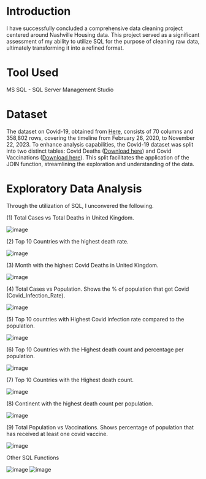 # Introduction
I have successfully concluded a comprehensive data cleaning project centered around Nashville Housing data. This project served as a significant assessment of my ability to utilize SQL for the purpose of cleaning raw data, ultimately transforming it into a refined format.

# Tool Used
MS SQL - SQL Server Management Studio

# Dataset
The dataset on Covid-19, obtained from [Here](https://ourworldindata.org/covid-deaths), consists of 70 columns and 358,802 rows, covering the timeline from February 26, 2020, to November 22, 2023. To enhance analysis capabilities, the Covid-19 dataset was split into two distinct tables: Covid Deaths ([Download here](https://github.com/OluwatobiAkintokun/Covid-Data-Exploration/blob/main/Covid%20Death.xlsb)) and Covid Vaccinations ([Download here](https://github.com/OluwatobiAkintokun/Covid-Data-Exploration/blob/main/Covid%20Vaccinations.xlsb)). This split facilitates the application of the JOIN function, streamlining the exploration and understanding of the data.

# Exploratory Data Analysis
Through the utilization of SQL, I unconvered the following.

(1) Total Cases vs Total Deaths in United Kingdom.

![image](https://github.com/OluwatobiAkintokun/Covid-Data-Exploration/assets/137109080/b055b99c-b190-4837-b2ca-4319feef6c00)


(2) Top 10 Countries with the highest death rate.

![image](https://github.com/OluwatobiAkintokun/Covid-Data-Exploration/assets/137109080/8c0e5188-305e-4611-af29-279388ad758b)


(3) Month with the highest Covid Deaths in United Kingdom.

![image](https://github.com/OluwatobiAkintokun/Covid-Data-Exploration/assets/137109080/ebd88f4b-6f3a-4cdd-b321-7e1d06b3ebdf)

(4) Total Cases vs Population. Shows the % of population that got Covid (Covid_Infection_Rate).

![image](https://github.com/OluwatobiAkintokun/Covid-Data-Exploration/assets/137109080/64af3bf9-0508-4e0e-ad9a-41f0f989bb76)

(5) Top 10 countries with Highest Covid infection rate compared to the population.

![image](https://github.com/OluwatobiAkintokun/Covid-Data-Exploration/assets/137109080/40381f47-3afc-4a99-a557-acac33f0be8a)

(6) Top 10 Countries with the Highest death count and percentage per population. 

![image](https://github.com/OluwatobiAkintokun/Covid-Data-Exploration/assets/137109080/256838f7-2f45-49a9-874f-be91f6bfd607)

(7) Top 10 Countries with the Highest death count.

![image](https://github.com/OluwatobiAkintokun/Covid-Data-Exploration/assets/137109080/e7880355-60fb-4512-b49d-7ee30b82497c)

(8) Continent with the highest death count per population.

![image](https://github.com/OluwatobiAkintokun/Covid-Data-Exploration/assets/137109080/4719c1da-6f87-4ba5-b4d0-a8dff7ee48da)

(9) Total Population vs Vaccinations. Shows percentage of population that has received at least one covid vaccine.

![image](https://github.com/OluwatobiAkintokun/Covid-Data-Exploration/assets/137109080/e08016be-3d7b-47c7-9dbf-39a351da8a2b)

Other SQL Functions

![image](https://github.com/OluwatobiAkintokun/Covid-Data-Exploration/assets/137109080/b560f43a-6576-4d48-a29c-ec6b15b34157)
![image](https://github.com/OluwatobiAkintokun/Covid-Data-Exploration/assets/137109080/8a5cff92-84b3-4047-ba08-5c44415197bb)




